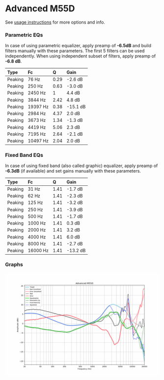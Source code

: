 # Advanced M55D
See [usage instructions](https://github.com/jaakkopasanen/AutoEq#usage) for more options and info.

### Parametric EQs
In case of using parametric equalizer, apply preamp of **-6.5dB** and build filters manually
with these parameters. The first 5 filters can be used independently.
When using independent subset of filters, apply preamp of **-6.8 dB**.

| Type    | Fc       |    Q | Gain     |
|:--------|:---------|:-----|:---------|
| Peaking | 76 Hz    | 0.29 | -2.6 dB  |
| Peaking | 250 Hz   | 0.63 | -3.0 dB  |
| Peaking | 2450 Hz  | 1    | 4.4 dB   |
| Peaking | 3844 Hz  | 2.42 | 4.8 dB   |
| Peaking | 19397 Hz | 0.38 | -15.1 dB |
| Peaking | 2984 Hz  | 4.37 | 2.0 dB   |
| Peaking | 3673 Hz  | 1.34 | -1.3 dB  |
| Peaking | 4419 Hz  | 5.06 | 2.3 dB   |
| Peaking | 7195 Hz  | 2.64 | -2.1 dB  |
| Peaking | 10497 Hz | 2.04 | 2.0 dB   |

### Fixed Band EQs
In case of using fixed band (also called graphic) equalizer, apply preamp of **-6.3dB**
(if available) and set gains manually with these parameters.

| Type    | Fc       |    Q | Gain     |
|:--------|:---------|:-----|:---------|
| Peaking | 31 Hz    | 1.41 | -1.7 dB  |
| Peaking | 62 Hz    | 1.41 | -2.3 dB  |
| Peaking | 125 Hz   | 1.41 | -3.2 dB  |
| Peaking | 250 Hz   | 1.41 | -3.9 dB  |
| Peaking | 500 Hz   | 1.41 | -1.7 dB  |
| Peaking | 1000 Hz  | 1.41 | 0.3 dB   |
| Peaking | 2000 Hz  | 1.41 | 3.2 dB   |
| Peaking | 4000 Hz  | 1.41 | 6.0 dB   |
| Peaking | 8000 Hz  | 1.41 | -2.7 dB  |
| Peaking | 16000 Hz | 1.41 | -13.2 dB |

### Graphs
![](./Advanced%20M55D.png)